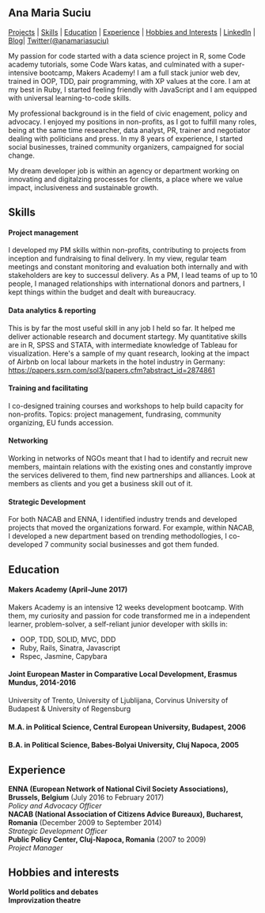 ## Ana Maria Suciu

[Projects](#projects) | [Skills](#skills) | [Education](#education) | [Experience](#experience) | [Hobbies and Interests](#hobbies-and-interests) | [LinkedIn](https://www.linkedin.com/in/anamariasuciu/) | [Blog](https://medium.com/@anamariasuciu)| [Twitter(@anamariasuciu)](https://medium.com/@anamariasuciu)

My passion for code started with a data science project in R, some Code academy tutorials, some Code Wars katas, and culminated with a super-intensive bootcamp, Makers Academy! I am a full stack junior web dev, trained in OOP, TDD, pair programming, with XP values at the core. I am at my best in Ruby, I started feeling friendly with JavaScript and I am equipped with universal learning-to-code skills. 

My professional background is in the field of civic enagement, policy and advocacy. I enjoyed my positions in non-profits, as I got to fulfill many roles, being at the same time researcher, data analyst, PR,  trainer and negotiator dealing with politicians and press. In my 8 years of experience, I started social businesses, trained community organizers, campaigned for social change. 

My dream developer job is within an agency or department working on innovating and digitalzing processes for clients, a place where we value impact, inclusiveness and sustainable growth.

## Skills

#### Project management
I developed my PM skills within non-profits, contributing to projects from inception and fundraising to final delivery. In my view, regular team meetings and constant monitoring and evaluation both internally and with stakeholders are key to successul delivery. As a PM, I lead teams of up to 10 people, I managed relationships with international donors and partners, I kept things within the budget and dealt with bureaucracy. 

#### Data analytics & reporting
This is by far the most useful skill in any job I held so far. It helped me deliver actionable research and document startegy.
My quantitative skills are in R, SPSS and STATA, with intermediate knowledge of Tableau for visualization.
Here's a sample of my quant research, looking at the impact of Airbnb on local labour markets in the hotel industry in Germany: https://papers.ssrn.com/sol3/papers.cfm?abstract_id=2874861

#### Training and facilitating
I co-designed training courses and workshops to help build capacity for non-profits. Topics: project management, fundrasing, community organizing, EU funds accession. 

#### Networking
Working in networks of NGOs meant that I had to identify and recruit new members, maintain relations with the existing ones and constantly improve the services delivered to them, find new partnerships and alliances. Look at members as clients and you get a business skill out of it.   

#### Strategic Development
For both NACAB and ENNA, I identified industry trends and developed projects that moved the organizations forward. For example, within NACAB, I developed a new department based on trending methodollogies, I co-developed 7 community social businesses and got them funded. 

## Education

#### Makers Academy (April-June 2017)
Makers Academy is an intensive 12 weeks development bootcamp. With them, my curiosity and passion for code transformed me in a independent learner, problem-solver, a self-reliant junior developer with skills in:
- OOP, TDD, SOLID, MVC, DDD
- Ruby, Rails, Sinatra, Javascript
- Rspec, Jasmine, Capybara

#### Joint European Master in Comparative Local Development, Erasmus Mundus, 2014-2016 
University of Trento, University of Ljublijana, Corvinus University of Budapest & University of Regensburg 
#### M.A. in Political Science, Central European University, Budapest, 2006
#### B.A. in Political Science, Babes-Bolyai University, Cluj Napoca,  2005

## Experience

**ENNA (European Network of National Civil Society Associations), Brussels, Belgium** (July 2016 to February 2017)    
*Policy and Advocacy Officer*  
**NACAB (National Association of Citizens Advice Bureaux), Bucharest, Romania** (December 2009 to September 2014)   
*Strategic Development Officer*   
**Public Policy Center, Cluj-Napoca, Romania** (2007 to 2009)     
*Project Manager*  

## Hobbies and interests
 **World politics and debates**  
 **Improvization theatre**   

